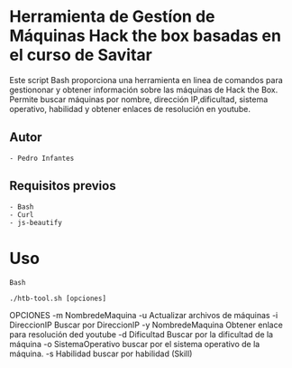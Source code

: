 # Herramienta de Gestíon de Máquinas Hack the box basadas en el curso de Savitar

Este script Bash proporciona una herramienta en linea de comandos para gestiononar y obtener información sobre las máquinas de Hack the Box. Permite buscar máquinas por nombre, dirección IP,dificultad, sistema operativo, habilidad y obtener enlaces de resolución en youtube.

## Autor 
    - Pedro Infantes

## Requisitos previos
    - Bash
    - Curl
    - js-beautify

# Uso 
    Bash        

    ./htb-tool.sh [opciones]

OPCIONES 
    -m NombredeMaquina
    -u Actualizar archivos de máquinas
    -i DireccionIP Buscar por DireccionIP
    -y NombredeMaquina Obtener enlace para resolución ded youtube
    -d Dificultad Buscar por la dificultad de la máquina
    -o SistemaOperativo buscar por el sistema operativo de la máquina.
    -s Habilidad buscar por habilidad (Skill)

